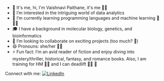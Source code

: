 - 👋 It's me, hi, I'm Vaishnavi Paithane, it's me 💁‍♀️
- 👀 I’m interested in the intriguing world of data analytics
- 🌱 I’m currently learning programming languages and machine learning 🐌🐌🐌
- 🎓 I have a background in molecular biology, genetics, and bioinformatics
- 💞️ I’m looking to collaborate on exciting projects (too much? 😬)
- 😄 Pronouns: she/her 🧘‍♀️
- ⚡ Fun fact: I’m an avid reader of fiction and enjoy diving into mystery/thriller, historical, fantasy, and romance books. Also, I am training for HM 🏃‍♀️ and I can deadlift 🏋️‍♀️ 🦾

Connect with me: [![LinkedIn](https://img.shields.io/badge/LinkedIn-0077B5?style=flat&logo=linkedin&logoColor=white)](https://www.linkedin.com/in/vspaithane)

